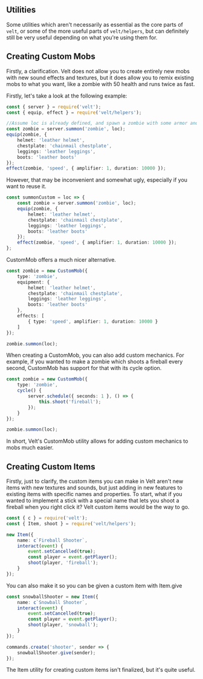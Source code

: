 ## Utilities

Some utilities which aren't necessarily as essential as the core parts of `velt`, or some of the more useful parts of `velt/helpers`, but can definitely still be very useful depending on what you're using them for.

## Creating Custom Mobs

Firstly, a clarification. Velt does not allow you to create entirely new mobs with new sound effects and textures, but it does allow you to remix existing mobs to what you want, like a zombie with 50 health and runs twice as fast.

Firstly, let's take a look at the following example:

```ts
const { server } = require('velt');
const { equip, effect } = require('velt/helpers');

//Assume loc is already defined, and spawn a zombie with some armor and speed.
const zombie = server.summon('zombie', loc);
equip(zombie, {
    helmet: 'leather helmet',
    chestplate: 'chainmail chestplate',
    leggings: 'leather leggings',
    boots: 'leather boots'
});
effect(zombie, 'speed', { amplifier: 1, duration: 10000 });
```

However, that may be inconvenient and somewhat ugly, especially if you want to reuse it.

```ts
const summonCustom = loc => {
    const zombie = server.summon('zombie', loc);
    equip(zombie, {
        helmet: 'leather helmet',
        chestplate: 'chainmail chestplate',
        leggings: 'leather leggings',
        boots: 'leather boots'
    });
    effect(zombie, 'speed', { amplifier: 1, duration: 10000 });
};
```

CustomMob offers a much nicer alternative.

```ts
const zombie = new CustomMob({
    type: 'zombie',
    equipment: {
        helmet: 'leather helmet',
        chestplate: 'chainmail chestplate',
        leggings: 'leather leggings',
        boots: 'leather boots'
    },
    effects: [
        { type: 'speed', amplifier: 1, duration: 10000 }
    ]
});

zombie.summon(loc);
```

When creating a CustomMob, you can also add custom mechanics. For example, if you wanted to make a zombie which shoots a fireball every second, CustomMob has support for that with its cycle option.

```ts
const zombie = new CustomMob({
    type: 'zombie',
    cycle() {
        server.schedule({ seconds: 1 }, () => {
            this.shoot('fireball');
        });
    }
});

zombie.summon(loc);
```

In short, Velt's CustomMob utility allows for adding custom mechanics to mobs much easier.

## Creating Custom Items

Firstly, just to clarify, the custom items you can make in Velt aren't new items with new textures and sounds, but just adding in new features to existing items with specific names and properties.
To start, what if you wanted to implement a stick with a special name that lets you shoot a fireball when you right click it? Velt custom items would be the way to go.

```ts
const { c } = require('velt');
const { Item, shoot } = require('velt/helpers');

new Item({
    name: c`Fireball Shooter`,
    interact(event) {
        event.setCancelled(true);
        const player = event.getPlayer();
        shoot(player, 'fireball');
    }
});
```

You can also make it so you can be given a custom item with Item.give

```ts
const snowballShooter = new Item({
    name: c`Snowball Shooter`,
    interact(event) {
        event.setCancelled(true);
        const player = event.getPlayer();
        shoot(player, 'snowball');
    }
});

commands.create('shooter', sender => {
    snowballShooter.give(sender);
});
```

The Item utility for creating custom items isn't finalized, but it's quite useful.
